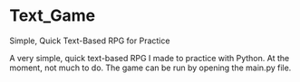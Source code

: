 # Text_Game
Simple, Quick Text-Based RPG for Practice

A very simple, quick text-based RPG I made to practice with Python. 
At the moment, not much to do.
The game can be run by opening the main.py file.
